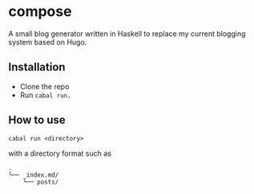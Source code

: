 # compose 

A small blog generator written in Haskell to replace my current blogging system based on Hugo.

## Installation
* Clone the repo
* Run `cabal run.`

## How to use
```
cabal run <directory>
```

with a directory format such as
```
.
└── _index.md/
    └── posts/
```

